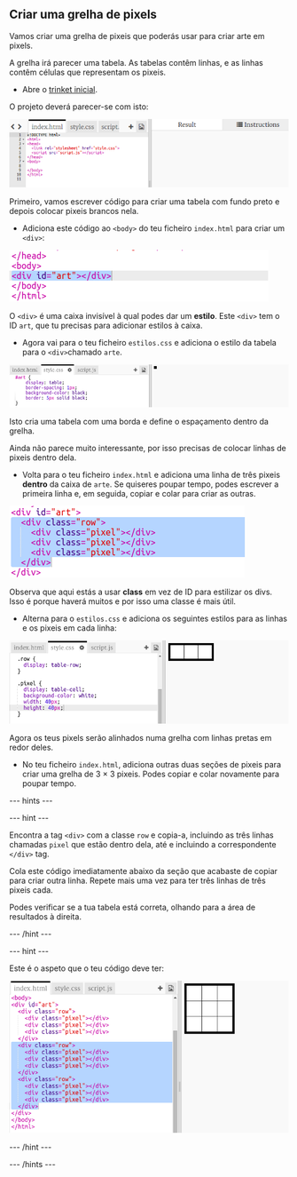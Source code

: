 ## Criar uma grelha de pixels

Vamos criar uma grelha de pixeis que poderás usar para criar arte em pixels.

A grelha irá parecer uma tabela. As tabelas contêm linhas, e as linhas contêm células que representam os pixeis.

+ Abre o [trinket inicial](http://jumpto.cc/web-pixel).

O projeto deverá parecer-se com isto:

![captura de ecrã](images/pixel-starter.png)

Primeiro, vamos escrever código para criar uma tabela com fundo preto e depois colocar pixeis brancos nela.

+ Adiciona este código ao `<body>` do teu ficheiro `index.html` para criar um `<div>`:

![captura de ecrã](images/pixel-art-art.png)

O `<div>` é uma caixa invisível à qual podes dar um **estilo**. Este `<div>` tem o ID ` art `, que tu precisas para adicionar estilos à caixa.

+ Agora vai para o teu ficheiro `estilos.css` e adiciona o estilo da tabela para o `<div>`chamado `arte`.

![captura de ecrã](images/pixel-art-style.png)

Isto cria uma tabela com uma borda e define o espaçamento dentro da grelha.

Ainda não parece muito interessante, por isso precisas de colocar linhas de pixeis dentro dela.

+ Volta para o teu ficheiro `index.html` e adiciona uma linha de três pixeis **dentro** da caixa de `arte`. Se quiseres poupar tempo, podes escrever a primeira linha e, em seguida, copiar e colar para criar as outras.

![captura de ecrã](images/pixel-art-row.png)

Observa que aqui estás a usar **class** em vez de ID para estilizar os divs. Isso é porque haverá muitos e por isso uma classe é mais útil.

+ Alterna para o `estilos.css` e adiciona os seguintes estilos para as linhas e os pixeis em cada linha:

![captura de ecrã](images/pixel-art-row-style.png)

Agora os teus pixels serão alinhados numa grelha com linhas pretas em redor deles.

+ No teu ficheiro `index.html`, adiciona outras duas seções de pixeis para criar uma grelha de 3 × 3 pixeis. Podes copiar e colar novamente para poupar tempo.

--- hints ---

--- hint ---

Encontra a tag `<div>` com a classe `row` e copia-a, incluindo as três linhas chamadas `pixel` que estão dentro dela, até e incluindo a correspondente `</div>` tag.

Cola este código imediatamente abaixo da seção que acabaste de copiar para criar outra linha. Repete mais uma vez para ter três linhas de três pixeis cada.

Podes verificar se a tua tabela está correta, olhando para a área de resultados à direita.

--- /hint ---

--- hint ---

Este é o aspeto que o teu código deve ter:

![captura de ecrã](images/pixel-art-grid-3.png)

--- /hint ---

--- /hints ---